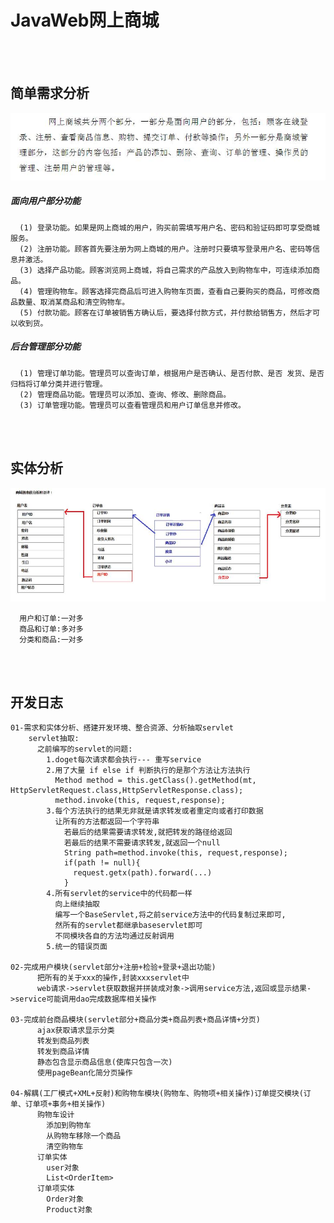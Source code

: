# JavaWeb网上商城

<br><br>

## 简单需求分析
![img](https://github.com/luguanxing/JavaWeb/blob/master/01-JavaWeb%E7%BD%91%E4%B8%8A%E5%95%86%E5%9F%8E/pictures/01-%E7%AE%80%E5%8D%95%E9%9C%80%E6%B1%82%E5%88%86%E6%9E%90.jpg?raw=true)

##### 面向用户部分功能
```
  (1) 登录功能。如果是网上商城的用户，购买前需填写用户名、密码和验证码即可享受商城服务。
  (2) 注册功能。顾客首先要注册为网上商城的用户。注册时只要填写登录用户名、密码等信息并激活。
  (3) 选择产品功能。顾客浏览网上商城，将自己需求的产品放入到购物车中，可连续添加商品。
  (4) 管理购物车。顾客选择完商品后可进入购物车页面，查看自己要购买的商品，可修改商品数量、取消某商品和清空购物车。
  (5) 付款功能。顾客在订单被销售方确认后，要选择付款方式，并付款给销售方，然后才可以收到货。 
```

##### 后台管理部分功能
```
  (1) 管理订单功能。管理员可以查询订单，根据用户是否确认、是否付款、是否 发货、是否归档将订单分类并进行管理。
  (2) 管理商品功能。管理员可以添加、查询、修改、删除商品。
  (3) 订单管理功能。管理员可以查看管理员和用户订单信息并修改。
```

<br><br>

## 实体分析
![img](https://github.com/luguanxing/JavaWeb/blob/master/01-JavaWeb%E7%BD%91%E4%B8%8A%E5%95%86%E5%9F%8E/pictures/02-%E5%AE%9E%E4%BD%93%E5%88%86%E6%9E%90.jpg?raw=true)
```
  用户和订单:一对多
  商品和订单:多对多
  分类和商品:一对多	
```

<br><br>

## 开发日志
```
01-需求和实体分析、搭建开发环境、整合资源、分析抽取servlet
    servlet抽取:
      之前编写的servlet的问题:
        1.doget每次请求都会执行--- 重写service
        2.用了大量 if else if 判断执行的是那个方法让方法执行
          Method method = this.getClass().getMethod(mt, HttpServletRequest.class,HttpServletResponse.class);
          method.invoke(this, request,response);
        3.每个方法执行的结果无非就是请求转发或者重定向或者打印数据
          让所有的方法都返回一个字符串
            若最后的结果需要请求转发,就把转发的路径给返回
            若最后的结果不需要请求转发,就返回一个null
            String path=method.invoke(this, request,response);
            if(path != null){
              request.getx(path).forward(...)
            }
        4.所有servlet的service中的代码都一样
          向上继续抽取
          编写一个BaseServlet,将之前service方法中的代码复制过来即可,
          然所有的servlet都继承baseservlet即可
          不同模块各自的方法均通过反射调用
        5.统一的错误页面

02-完成用户模块(servlet部分+注册+检验+登录+退出功能)
      把所有的关于xxx的操作,封装xxxservlet中
      web请求->servlet获取数据并拼装成对象->调用service方法,返回或显示结果->service可能调用dao完成数据库相关操作

03-完成前台商品模块(servlet部分+商品分类+商品列表+商品详情+分页)
      ajax获取请求显示分类
      转发到商品列表
      转发到商品详情
      静态包含显示商品信息(使库只包含一次)
      使用pageBean化简分页操作
      
04-解耦(工厂模式+XML+反射)和购物车模块(购物车、购物项+相关操作)订单提交模块(订单、订单项+事务+相关操作)
      购物车设计
        添加到购物车
        从购物车移除一个商品
        清空购物车
      订单实体
        user对象
        List<OrderItem>
      订单项实体
        Order对象
        Product对象


```
